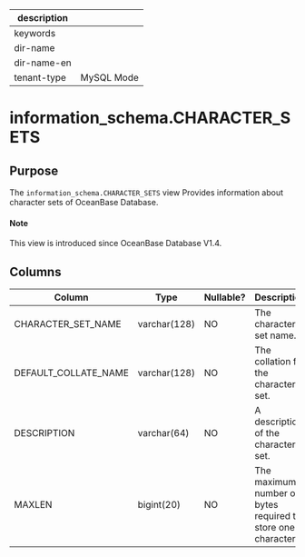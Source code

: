 |description||
|---|---|
|keywords||
|dir-name||
|dir-name-en||
|tenant-type|MySQL Mode|

# information_schema.CHARACTER_SETS

## Purpose

The `information_schema.CHARACTER_SETS` view Provides information about character sets of OceanBase Database.

<main id="notice" type='explain'>
  <h4>Note</h4>
  <p>This view is introduced since OceanBase Database V1.4. </p>
</main>

## Columns

| **Column** | **Type** | **Nullable?** | **Description** |
|----------------------|--------------|----------------|---------|
| CHARACTER_SET_NAME | varchar(128) | NO | The character set name. |
| DEFAULT_COLLATE_NAME | varchar(128) | NO | The collation for the character set. |
| DESCRIPTION | varchar(64) | NO | A description of the character set. |
| MAXLEN | bigint(20) | NO | The maximum number of bytes required to store one character. |
